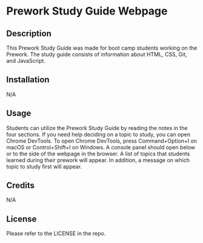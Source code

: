 # Prework Study Guide Webpage

## Description
This Prework Study Guide was made for boot camp students working on the Prework. The study guide consists of information about HTML, CSS, Git, and JavaScript.

## Installation

N/A

## Usage

Students can utilize the Prework Study Guide by reading the notes in the four sections. If you need help deciding on a topic to study, you can open Chrome DevTools. To open Chrome DevTools, press Command+Option+I on macOS or Control+Shift+I on Windows. A console panel should open below or to the side of the webpage in the browser. A list of topics that students learned during their prework will appear. In addition, a message on which topic to study first will appear.

## Credits

N/A

## License

Please refer to the LICENSE in the repo.